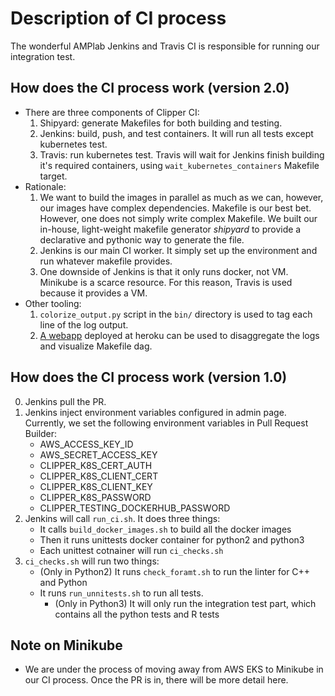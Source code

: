 # Description of CI process

The wonderful AMPlab Jenkins and Travis CI is responsible for running our integration test.

## How does the CI process work (version 2.0)
- There are three components of Clipper CI:
    1. Shipyard: generate Makefiles for both building and testing.
    2. Jenkins: build, push, and test containers. It will run all tests except kubernetes test. 
    3. Travis: run kubernetes test. Travis will wait for Jenkins finish building it's required containers, using `wait_kubernetes_containers` Makefile target. 
- Rationale:
    1. We want to build the images in parallel as much as we can, however, our images have complex dependencies. Makefile is our best bet. However, one does not simply write complex Makefile. We built our in-house, light-weight makefile generator _shipyard_ to provide a declarative and pythonic way to generate the file. 
    2. Jenkins is our main CI worker. It simply set up the environment and run whatever makefile provides. 
    3. One downside of Jenkins is that it only runs docker, not VM. Minikube is a scarce resource. For this reason, Travis is used because it provides a VM. 
- Other tooling:
    1. `colorize_output.py` script in the `bin/` directory is used to tag each line of the log output. 
    1. [A webapp](http://clipper-jenkins-viewer.herokuapp.com/) deployed at heroku can be used to disaggregate the logs and visualize Makefile dag. 


## How does the CI process work (version 1.0)

0. Jenkins pull the PR.
1. Jenkins inject environment variables configured in admin page. Currently, we set the following environment variables 
in Pull Request Builder:
    - AWS_ACCESS_KEY_ID
    - AWS_SECRET_ACCESS_KEY
    - CLIPPER_K8S_CERT_AUTH
    - CLIPPER_K8S_CLIENT_CERT
    - CLIPPER_K8S_CLIENT_KEY
    - CLIPPER_K8S_PASSWORD
    - CLIPPER_TESTING_DOCKERHUB_PASSWORD
2. Jenkins will call `run_ci.sh`. It does three things:
    - It calls `build_docker_images.sh` to build all the docker images
    - Then it runs unittests docker container for python2 and python3
    - Each unittest cotnainer will run `ci_checks.sh`
3. `ci_checks.sh` will run two things:
    - (Only in Python2) It runs `check_foramt.sh` to run the linter for C++ and Python
    - It runs `run_unnitests.sh` to run all tests. 
        - (Only in Python3) It will only run the integration test part, which contains all the python tests and R tests
        
## Note on Minikube
- We are under the process of moving away from AWS EKS to Minikube in our CI process. Once the PR is in, there will be 
more detail here. 
